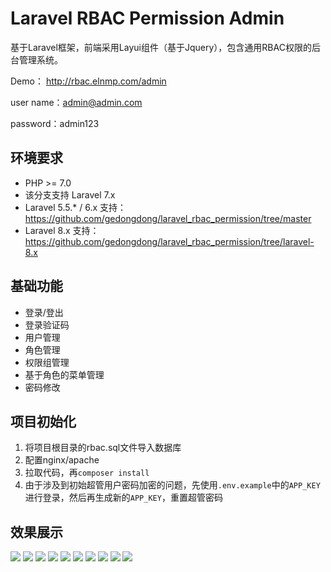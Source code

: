 # Laravel RBAC Permission Admin

基于Laravel框架，前端采用Layui组件（基于Jquery），包含通用RBAC权限的后台管理系统。

Demo： http://rbac.elnmp.com/admin

user name：admin@admin.com

password：admin123

## 环境要求

* PHP >= 7.0
* 该分支支持 Laravel 7.x
* Laravel  5.5.* / 6.x 支持：https://github.com/gedongdong/laravel_rbac_permission/tree/master
* Laravel  8.x 支持：https://github.com/gedongdong/laravel_rbac_permission/tree/laravel-8.x

## 基础功能

* 登录/登出
* 登录验证码
* 用户管理
* 角色管理
* 权限组管理
* 基于角色的菜单管理
* 密码修改

## 项目初始化

1. 将项目根目录的rbac.sql文件导入数据库
2. 配置nginx/apache
3. 拉取代码，再`composer install`
4. 由于涉及到初始超管用户密码加密的问题，先使用`.env.example`中的`APP_KEY`进行登录，然后再生成新的`APP_KEY`，重置超管密码

## 效果展示

![](http://docimg.elnmp.com/login.png)
![](http://docimg.elnmp.com/role_add.png)
![](http://docimg.elnmp.com/menu_add.png)
![](http://docimg.elnmp.com/role.png)
![](http://docimg.elnmp.com/user.png)
![](http://docimg.elnmp.com/user_add.png)
![](http://docimg.elnmp.com/permission.png)
![](http://docimg.elnmp.com/permission_add.png)
![](http://docimg.elnmp.com/menu.png)
![](http://docimg.elnmp.com/newpwd.png)
